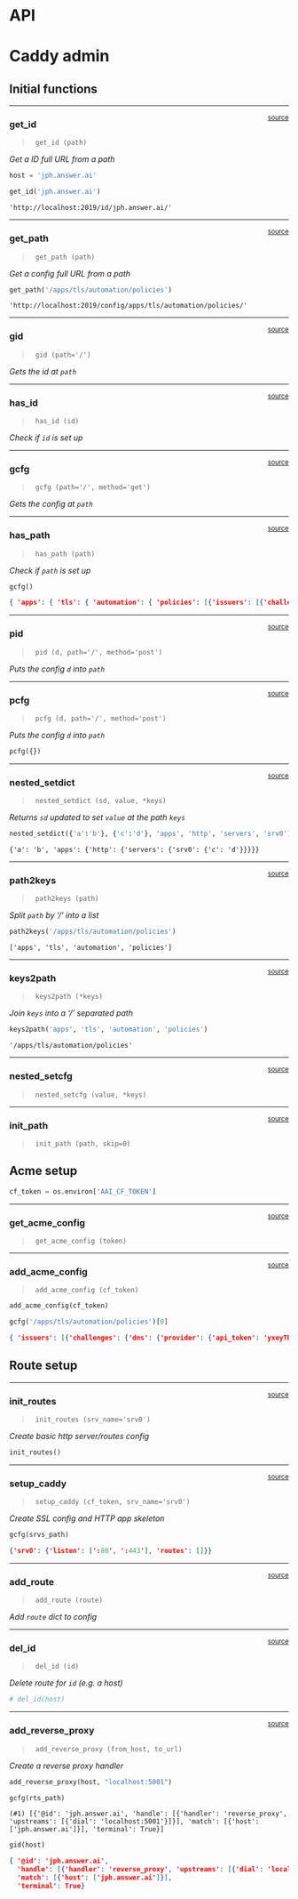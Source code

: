 # API


<!-- WARNING: THIS FILE WAS AUTOGENERATED! DO NOT EDIT! -->

# Caddy admin

## Initial functions

------------------------------------------------------------------------

<a
href="https://github.com/AnswerDotAI/fastcaddy/blob/main/fastcaddy/core.py#L16"
target="_blank" style="float:right; font-size:smaller">source</a>

### get_id

>      get_id (path)

*Get a ID full URL from a path*

``` python
host = 'jph.answer.ai'
```

``` python
get_id('jph.answer.ai')
```

    'http://localhost:2019/id/jph.answer.ai/'

------------------------------------------------------------------------

<a
href="https://github.com/AnswerDotAI/fastcaddy/blob/main/fastcaddy/core.py#L23"
target="_blank" style="float:right; font-size:smaller">source</a>

### get_path

>      get_path (path)

*Get a config full URL from a path*

``` python
get_path('/apps/tls/automation/policies')
```

    'http://localhost:2019/config/apps/tls/automation/policies/'

------------------------------------------------------------------------

<a
href="https://github.com/AnswerDotAI/fastcaddy/blob/main/fastcaddy/core.py#L30"
target="_blank" style="float:right; font-size:smaller">source</a>

### gid

>      gid (path='/')

*Gets the id at `path`*

------------------------------------------------------------------------

<a
href="https://github.com/AnswerDotAI/fastcaddy/blob/main/fastcaddy/core.py#L37"
target="_blank" style="float:right; font-size:smaller">source</a>

### has_id

>      has_id (id)

*Check if `id` is set up*

------------------------------------------------------------------------

<a
href="https://github.com/AnswerDotAI/fastcaddy/blob/main/fastcaddy/core.py#L44"
target="_blank" style="float:right; font-size:smaller">source</a>

### gcfg

>      gcfg (path='/', method='get')

*Gets the config at `path`*

------------------------------------------------------------------------

<a
href="https://github.com/AnswerDotAI/fastcaddy/blob/main/fastcaddy/core.py#L52"
target="_blank" style="float:right; font-size:smaller">source</a>

### has_path

>      has_path (path)

*Check if `path` is set up*

``` python
gcfg()
```

``` json
{ 'apps': { 'tls': { 'automation': { 'policies': [{'issuers': [{'challenges': {'dns': {'provider': {'api_token': 'yxeyTR9lZY9e265KHtoVjhMI23lh586PLBz1NxaA', 'name': 'cloudflare'}}}, 'module': 'acme'}]}]}}}}
```

------------------------------------------------------------------------

<a
href="https://github.com/AnswerDotAI/fastcaddy/blob/main/fastcaddy/core.py#L59"
target="_blank" style="float:right; font-size:smaller">source</a>

### pid

>      pid (d, path='/', method='post')

*Puts the config `d` into `path`*

------------------------------------------------------------------------

<a
href="https://github.com/AnswerDotAI/fastcaddy/blob/main/fastcaddy/core.py#L67"
target="_blank" style="float:right; font-size:smaller">source</a>

### pcfg

>      pcfg (d, path='/', method='post')

*Puts the config `d` into `path`*

``` python
pcfg({})
```

------------------------------------------------------------------------

<a
href="https://github.com/AnswerDotAI/fastcaddy/blob/main/fastcaddy/core.py#L75"
target="_blank" style="float:right; font-size:smaller">source</a>

### nested_setdict

>      nested_setdict (sd, value, *keys)

*Returns `sd` updated to set `value` at the path `keys`*

``` python
nested_setdict({'a':'b'}, {'c':'d'}, 'apps', 'http', 'servers', 'srv0')
```

    {'a': 'b', 'apps': {'http': {'servers': {'srv0': {'c': 'd'}}}}}

------------------------------------------------------------------------

<a
href="https://github.com/AnswerDotAI/fastcaddy/blob/main/fastcaddy/core.py#L83"
target="_blank" style="float:right; font-size:smaller">source</a>

### path2keys

>      path2keys (path)

*Split `path` by ‘/’ into a list*

``` python
path2keys('/apps/tls/automation/policies')
```

    ['apps', 'tls', 'automation', 'policies']

------------------------------------------------------------------------

<a
href="https://github.com/AnswerDotAI/fastcaddy/blob/main/fastcaddy/core.py#L88"
target="_blank" style="float:right; font-size:smaller">source</a>

### keys2path

>      keys2path (*keys)

*Join `keys` into a ‘/’ separated path*

``` python
keys2path('apps', 'tls', 'automation', 'policies')
```

    '/apps/tls/automation/policies'

------------------------------------------------------------------------

<a
href="https://github.com/AnswerDotAI/fastcaddy/blob/main/fastcaddy/core.py#L93"
target="_blank" style="float:right; font-size:smaller">source</a>

### nested_setcfg

>      nested_setcfg (value, *keys)

------------------------------------------------------------------------

<a
href="https://github.com/AnswerDotAI/fastcaddy/blob/main/fastcaddy/core.py#L98"
target="_blank" style="float:right; font-size:smaller">source</a>

### init_path

>      init_path (path, skip=0)

## Acme setup

``` python
cf_token = os.environ['AAI_CF_TOKEN']
```

------------------------------------------------------------------------

<a
href="https://github.com/AnswerDotAI/fastcaddy/blob/main/fastcaddy/core.py#L107"
target="_blank" style="float:right; font-size:smaller">source</a>

### get_acme_config

>      get_acme_config (token)

------------------------------------------------------------------------

<a
href="https://github.com/AnswerDotAI/fastcaddy/blob/main/fastcaddy/core.py#L115"
target="_blank" style="float:right; font-size:smaller">source</a>

### add_acme_config

>      add_acme_config (cf_token)

``` python
add_acme_config(cf_token)
```

``` python
gcfg('/apps/tls/automation/policies')[0]
```

``` json
{ 'issuers': [{'challenges': {'dns': {'provider': {'api_token': 'yxeyTR9lZY9e265KHtoVjhMI23lh586PLBz1NxaA', 'name': 'cloudflare'}}}, 'module': 'acme'}]}
```

## Route setup

------------------------------------------------------------------------

<a
href="https://github.com/AnswerDotAI/fastcaddy/blob/main/fastcaddy/core.py#L126"
target="_blank" style="float:right; font-size:smaller">source</a>

### init_routes

>      init_routes (srv_name='srv0')

*Create basic http server/routes config*

``` python
init_routes()
```

------------------------------------------------------------------------

<a
href="https://github.com/AnswerDotAI/fastcaddy/blob/main/fastcaddy/core.py#L134"
target="_blank" style="float:right; font-size:smaller">source</a>

### setup_caddy

>      setup_caddy (cf_token, srv_name='srv0')

*Create SSL config and HTTP app skeleton*

``` python
gcfg(srvs_path)
```

``` json
{'srv0': {'listen': [':80', ':443'], 'routes': []}}
```

------------------------------------------------------------------------

<a
href="https://github.com/AnswerDotAI/fastcaddy/blob/main/fastcaddy/core.py#L140"
target="_blank" style="float:right; font-size:smaller">source</a>

### add_route

>      add_route (route)

*Add `route` dict to config*

------------------------------------------------------------------------

<a
href="https://github.com/AnswerDotAI/fastcaddy/blob/main/fastcaddy/core.py#L145"
target="_blank" style="float:right; font-size:smaller">source</a>

### del_id

>      del_id (id)

*Delete route for `id` (e.g. a host)*

``` python
# del_id(host)
```

------------------------------------------------------------------------

<a
href="https://github.com/AnswerDotAI/fastcaddy/blob/main/fastcaddy/core.py#L150"
target="_blank" style="float:right; font-size:smaller">source</a>

### add_reverse_proxy

>      add_reverse_proxy (from_host, to_url)

*Create a reverse proxy handler*

``` python
add_reverse_proxy(host, "localhost:5001")
```

``` python
gcfg(rts_path)
```

    (#1) [{'@id': 'jph.answer.ai', 'handle': [{'handler': 'reverse_proxy', 'upstreams': [{'dial': 'localhost:5001'}]}], 'match': [{'host': ['jph.answer.ai']}], 'terminal': True}]

``` python
gid(host)
```

``` json
{ '@id': 'jph.answer.ai',
  'handle': [{'handler': 'reverse_proxy', 'upstreams': [{'dial': 'localhost:5001'}]}],
  'match': [{'host': ['jph.answer.ai']}],
  'terminal': True}
```

